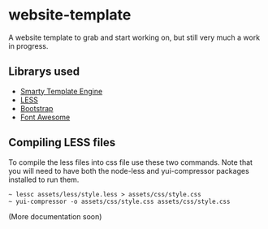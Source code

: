 website-template
=================
A website template to grab and start working on, but still very much a work in
progress.
## Librarys used

 - [Smarty Template Engine](http://www.smarty.net)
 - [LESS](http://lesscss.org)
 - [Bootstrap](http://getbootstrap.com)
 - [Font Awesome](https://fortawesome.github.io/Font-Awesome/)

## Compiling LESS files
To compile the less files into css file use these two commands. Note that you
will need to have both the node-less and yui-compressor packages installed to
run them.
```
~ lessc assets/less/style.less > assets/css/style.css
~ yui-compressor -o assets/css/style.css assets/css/style.css
```

(More documentation soon)